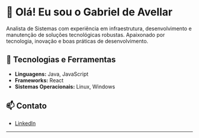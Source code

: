 # 👋 Olá! Eu sou o Gabriel de Avellar

Analista de Sistemas com experiência em infraestrutura, desenvolvimento e manutenção de soluções tecnológicas robustas. Apaixonado por tecnologia, inovação e boas práticas de desenvolvimento.

## 💼 Tecnologias e Ferramentas

- **Linguagens:** Java, JavaScript
- **Frameworks:** React
- **Sistemas Operacionais:** Linux, Windows

## 📫 Contato

- [LinkedIn](https://www.linkedin.com/in/gabrieldeavellar/)

---

<!--
Seja bem-vindo ao meu perfil! Sinta-se à vontade para explorar meus repositórios e conectar-se comigo.
-->
